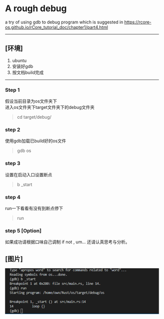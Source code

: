 # A rough debug
a try of using gdb to debug program which is suggested in https://rcore-os.github.io/rCore_tutorial_doc/chapter1/part4.html

---
## [环境]
1. ubuntu
2. 安装好gdb
3. 按文档build完成

---
### Step 1
假设当前目录为os文件夹下  
进入os文件夹下target文件夹下的debug文件夹  
> cd target/debug/
### step 2
使用gdb加载已build好的os文件
> gdb os
### step 3
设置在启动入口设置断点
> b _start
### step 4
run一下看看有没有到断点停下
> run
### step 5 [Option]
如果成功请根据口味自己调制
if not , um... 还请认真思考与分析。

## [图片]
![Image](https://github.com/GCYYfun/DraftDoc/blob/master/%E6%8D%95%E8%8E%B7.PNG)
